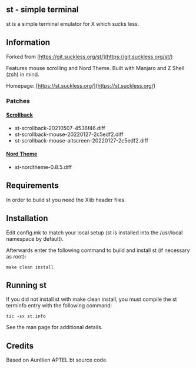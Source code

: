 st - simple terminal
--------------------
st is a simple terminal emulator for X which sucks less.


## Information

Forked from [https://git.suckless.org/st/](https://git.suckless.org/st/)

Features mouse scrolling and Nord Theme. Built with Manjaro and Z Shell (zsh) in mind.

Homepage: [https://st.suckless.org/](https://st.suckless.org/)

### Patches
#### [Scrollback](https://st.suckless.org/patches/scrollback/)
* st-scrollback-20210507-4536f46.diff
* st-scrollback-mouse-20220127-2c5edf2.diff
* st-scrollback-mouse-altscreen-20220127-2c5edf2.diff

#### [Nord Theme](https://st.suckless.org/patches/nordtheme/)
* st-nordtheme-0.8.5.diff


Requirements
------------
In order to build st you need the Xlib header files.


Installation
------------
Edit config.mk to match your local setup (st is installed into
the /usr/local namespace by default).

Afterwards enter the following command to build and install st (if
necessary as root):

    make clean install


Running st
----------
If you did not install st with make clean install, you must compile
the st terminfo entry with the following command:

    tic -sx st.info

See the man page for additional details.

Credits
-------
Based on Aurélien APTEL <aurelien dot aptel at gmail dot com> bt source code.

